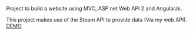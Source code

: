 
Project to build a website using MVC, ASP net Web API 2 and AngularJs.

This project makes use of the Steam API to provide data (Via my web API).
[DEMO](https://www.youtube.com/watch?v=badhgfkyrjs)
